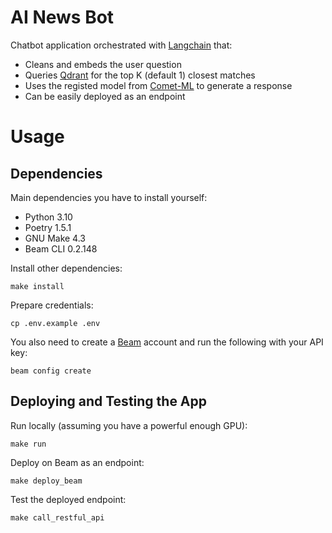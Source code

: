 # AI News Bot

Chatbot application orchestrated with [Langchain](https://www.langchain.com) that:
- Cleans and embeds the user question
- Queries [Qdrant](https://qdrant.tech) for the top K (default 1) closest matches
- Uses the registed model from [Comet-ML](https://www.comet.com) to generate a response
- Can be easily deployed as an endpoint

# Usage

## Dependencies

Main dependencies you have to install yourself:
* Python 3.10
* Poetry 1.5.1
* GNU Make 4.3
* Beam CLI 0.2.148

Install other dependencies:
```shell
make install
```

Prepare credentials:
```shell
cp .env.example .env
```

You also need to create a [Beam](https://www.beam.cloud) account and run the following with your API key:
```shell
beam config create
```

## Deploying and Testing the App

Run locally (assuming you have a powerful enough GPU):
```shell
make run
```

Deploy on Beam as an endpoint:
```shell
make deploy_beam
```

Test the deployed endpoint:
```shell
make call_restful_api
```
